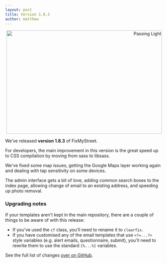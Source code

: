 ```yaml
---
layout: post
title: Version 1.8.3
author: matthew
---
```


<div class="r" align="right">
<a data-flickr-embed="true"  href="https://www.flickr.com/photos/freedomiiphotography/5987366229/" title="Passing Light"><img src="https://c6.staticflickr.com/7/6121/5987366229_ecd877f4d8.jpg" width="500" height="333" alt="Passing Light"></a><script async src="//embedr.flickr.com/assets/client-code.js" charset="utf-8"></script>
</div>

We’ve released **version 1.8.3** of FixMyStreet.

For developers, the main improvement in this version is the great speed up to
CSS compilation by moving from sass to libsass.

We've fixed some map issues, getting the Google Maps layer working again and
dealing with tap sensitivity on some devices.

The admin interface gets a bit of love, adding common search boxes to the index
page, allowing change of email to an existing address, and speeding up photo
removal.

### Upgrading notes

If your templates aren't kept in the main repository, there are a couple of
things to be aware of with this release:

* If you've used the `cf` class, you'll need to rename it to `clearfix`.
* If you have customised any of the email templates that use `<?=...?>` style
  variables (e.g. alert emails, questionnaire, submit), you'll need to
  rewrite them to use the standard `[%...%]` variables.

See the full list of changes
[over on GitHub](https://github.com/mysociety/fixmystreet/releases).
